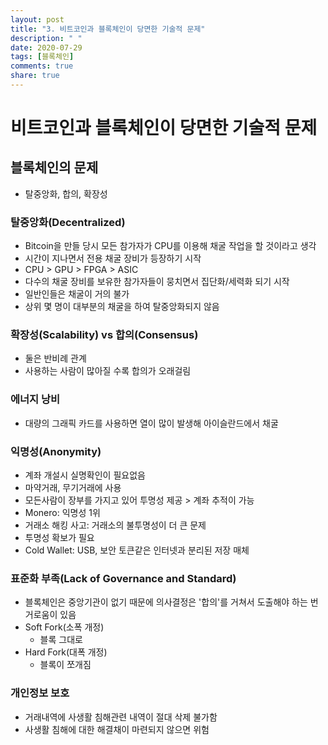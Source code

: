 ```yaml
---
layout: post
title: "3. 비트코인과 블록체인이 당면한 기술적 문제"
description: " "
date: 2020-07-29
tags: [블록체인]
comments: true
share: true
---
```


# 비트코인과 블록체인이 당면한 기술적 문제

## 블록체인의 문제

- 탈중앙화, 합의, 확장성

### 탈중앙화(Decentralized)

- Bitcoin을 만들 당시 모든 참가자가 CPU를 이용해 채굴 작업을 할 것이라고 생각
- 시간이 지나면서 전용 채굴 장비가 등장하기 시작
- CPU > GPU > FPGA > ASIC
- 다수의 채굴 장비를 보유한 참가자들이 뭉치면서 집단화/세력화 되기 시작
- 일반인들은 채굴이 거의 불가
- 상위 몇 명이 대부분의 채굴을 하여 탈중앙화되지 않음

### 확장성(Scalability) vs 합의(Consensus)

- 둘은 반비례 관계
- 사용하는 사람이 많아질 수록 합의가 오래걸림

### 에너지 낭비

- 대량의 그래픽 카드를 사용하면 열이 많이 발생해 아이슬란드에서 채굴

### 익명성(Anonymity)

- 계좌 개설시 실명확인이 필요없음
- 마약거래, 무기거래에 사용
- 모든사람이 장부를 가지고 있어 투명성 제공 > 계좌 추적이 가능
- Monero: 익명성 1위
- 거래소 해킹 사고: 거래소의 불투명성이 더 큰 문제
- 투명성 확보가 필요
- Cold Wallet: USB, 보안 토큰같은 인터넷과 분리된 저장 매체

### 표준화 부족(Lack of Governance and Standard)

- 블록체인은 중앙기관이 없기 때문에 의사결정은 '합의'를 거쳐서 도출해야 하는 번거로움이 있음
- Soft Fork(소폭 개정)
  - 블록 그대로
- Hard Fork(대폭 개정)
  - 블록이 쪼개짐

### 개인정보 보호

- 거래내역에 사생활 침해관련 내역이 절대 삭제 불가함
- 사생활 침해에 대한 해결채이 마련되지 않으면 위험